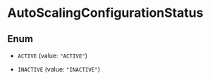 

# AutoScalingConfigurationStatus

## Enum


* `ACTIVE` (value: `"ACTIVE"`)

* `INACTIVE` (value: `"INACTIVE"`)



